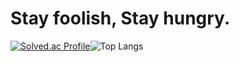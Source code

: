 <!-- ![header](https://capsule-render.vercel.app/api?type=waving&color=auto&height=300&section=header&text=Welcome%20to%20daun's%20github&fontSize=60)-->

<h1>Stay foolish, Stay hungry.</h1>

[![Solved.ac Profile](http://mazassumnida.wtf/api/v2/generate_badge?boj=daun5535)](https://solved.ac/daun5535/)![Top Langs](https://github-readme-stats.vercel.app/api/top-langs/?username=jeongdowny&layout=compact)